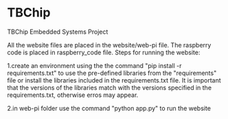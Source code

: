 # TBChip
TBChip Embedded Systems Project

All the website files are placed in the website/web-pi file. The raspberry code is placed in raspberry_code file.
Steps for running the website:

1.create an environment using the the command "pip install -r requirements.txt" to use the pre-defined libraries from the "requirements" file
or
install the libraries included in the requirements.txt file. It is important that the versions of the libraries match with the versions specified in the requirements.txt, otherwise erros may appear.

2.in web-pi folder use the command "python app.py" to run the website


